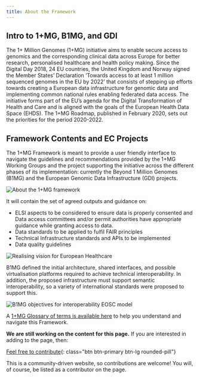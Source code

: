 ```yaml
---
title: About the Framework
---
```


## Intro to 1+MG, B1MG, and GDI

The 1+ Million Genomes (1+MG) initiative aims to enable secure access to genomics and the
corresponding clinical data across Europe for better research, personalised healthcare and
health policy making. Since the Digital Day 2018, 24 EU countries, the United Kingdom and
Norway signed the Member States’ Declaration ‘Towards access to at least 1 million sequenced
genomes in the EU by 2022’ that consists of stepping up efforts towards creating a European
data infrastructure for genomic data and implementing common national rules enabling
federated data access. The initiative forms part of the EU’s agenda for the Digital Transformation
of Health and Care and is aligned with the goals of the European Health Data Space (EHDS). The 1+MG Roadmap, published in February 2020, sets out the priorities for the period 2020-2022.


## Framework Contents and EC Projects

The 1+MG Framework is meant to provide a user friendly interface to navigate the guidelines and recommendations provided by the 1+MG Working Groups and the project supporting the initiative across the different phases of its implementation: currently the  Beyond 1 Million Genomes (B1MG) and the European Genomic Data Infrastructure (GDI) projects.


<img src="{{ 'assets/img/about-framework-figure-1.jpg' | relative_url }}" class="m-2" style="max-width: 100%; max-height: 100%; vertical-align: middle" alt="About the 1+MG framework" />

It will contain the set of agreed outputs and guidance on:

* ELSI aspects to be considered to ensure data is properly consented and Data access committees and/or permit authorities have appropriate guidance while granting access to data.
* Data standards to be applied to fulfil FAIR principles
* Technical Infrastructure standards and APIs to be implemented
* Data quality guidelines


<img src="{{ 'assets/img/realising-vision-for-european-healthcare.png' | relative_url }}" class="m-2" style="max-width: 100%; max-height: 100%; vertical-align: middle" alt="Realising vision for European Healthcare" />

B1MG defined the initial architecture, shared interfaces, and possible virtualisation platforms required to achieve technical interoperability. In addition, the proposed infrastructure must support semantic interoperability, so a variety of international standards were proposed to support this.  

<img src="{{ 'assets/img/standard-interoperability.jpg' | relative_url }}" class="m-2" style="max-width: 100%; max-height: 100%; vertical-align: middle" alt="B1MG objectives for interoperability EOSC model" />

A [1+MG Glossary of terms is available here](https://zenodo.org/record/8279620) to help you understand and navigate this Framework.


**We are still working on the content for this page.** If you are interested in adding to the page, then:

[Feel free to contribute](how_to_contribute){: class="btn btn-primary btn-lg rounded-pill"}

This is a community-driven website, so contributions are welcome! You will, of course, be listed as a contributor on the page.